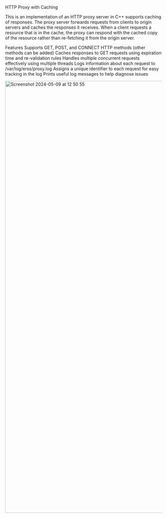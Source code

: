 HTTP Proxy with Caching

This is an implementation of an HTTP proxy server in C++ supports caching of responses. The proxy server forwards requests from clients to origin servers and caches the responses it receives. When a client requests a resource that is in the cache, the proxy can respond with the cached copy of the resource rather than re-fetching it from the origin server.

Features
Supports GET, POST, and CONNECT HTTP methods (other methods can be added)
Caches responses to GET requests using expiration time and re-validation rules
Handles multiple concurrent requests effectively using multiple threads
Logs information about each request to /var/log/erss/proxy.log
Assigns a unique identifier to each request for easy tracking in the log
Prints useful log messages to help diagnose issues

<img width="1390" alt="Screenshot 2024-05-09 at 12 50 55" src="https://github.com/jeetbhatkar2004/HTTPProxyCache/assets/108226250/83e01f99-cab2-4aef-9e2e-f5048f093962">
